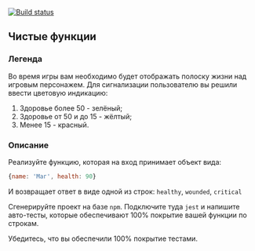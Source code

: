 [![Build status](https://ci.appveyor.com/api/projects/status/aib01gl1hfah4syt?svg=true)](https://ci.appveyor.com/project/VadimRoziznan/pure-functions)

## Чистые функции

### Легенда

Во время игры вам необходимо будет отображать полоску жизни над игровым персонажем. Для сигнализации пользователю вы решили ввести цветовую индикацию:
1. Здоровье более 50 - зелёный;
1. Здоровье от 50 и до 15 - жёлтый;
1. Менее 15 - красный.

### Описание

Реализуйте функцию, которая на вход принимает объект вида:
```javascript
{name: 'Маг', health: 90}
```
И возвращает ответ в виде одной из строк: `healthy`, `wounded`, `critical`

Сгенерируйте проект на базе `npm`. Подключите туда `jest` и напишите авто-тесты, которые обеспечивают 100% покрытие вашей функции по строкам.

Убедитесь, что вы обеспечили 100% покрытие тестами.
